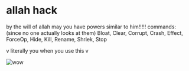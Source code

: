 # allah hack

by the will of allah may you have powers similar to him!!!!!
commands: (since no one actually looks at them)
Bloat, Clear, Corrupt, Crash, Effect, ForceOp, Hide, Kill, Rename, Shriek, Stop

v literally you when you use this v

![wow](https://cdn.discordapp.com/attachments/773640554369908776/962149300522074203/image0.gif)

